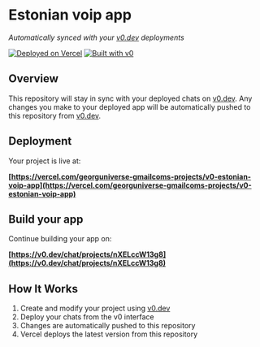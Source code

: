 # Estonian voip app

*Automatically synced with your [v0.dev](https://v0.dev) deployments*

[![Deployed on Vercel](https://img.shields.io/badge/Deployed%20on-Vercel-black?style=for-the-badge&logo=vercel)](https://vercel.com/georguniverse-gmailcoms-projects/v0-estonian-voip-app)
[![Built with v0](https://img.shields.io/badge/Built%20with-v0.dev-black?style=for-the-badge)](https://v0.dev/chat/projects/nXELccW13g8)

## Overview

This repository will stay in sync with your deployed chats on [v0.dev](https://v0.dev).
Any changes you make to your deployed app will be automatically pushed to this repository from [v0.dev](https://v0.dev).

## Deployment

Your project is live at:

**[https://vercel.com/georguniverse-gmailcoms-projects/v0-estonian-voip-app](https://vercel.com/georguniverse-gmailcoms-projects/v0-estonian-voip-app)**

## Build your app

Continue building your app on:

**[https://v0.dev/chat/projects/nXELccW13g8](https://v0.dev/chat/projects/nXELccW13g8)**

## How It Works

1. Create and modify your project using [v0.dev](https://v0.dev)
2. Deploy your chats from the v0 interface
3. Changes are automatically pushed to this repository
4. Vercel deploys the latest version from this repository
